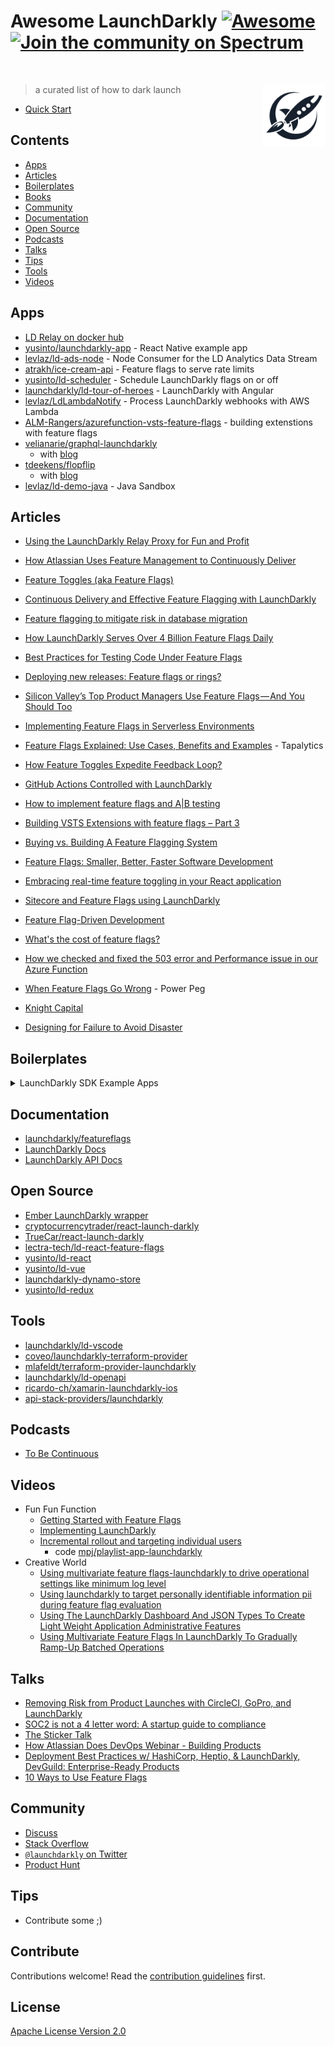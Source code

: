 # Awesome LaunchDarkly [![Awesome](https://awesome.re/badge-flat2.svg)](https://launchdarkly.com) [![Join the community on Spectrum](https://withspectrum.github.io/badge/badge.svg)](https://spectrum.chat/launchdarkly)

<br>

[<img src="media/LaunchDarkly_Icon_Navy.svg" align="right" width="100">](https://launchdarkly.com)

> a curated list of how to dark launch

- [Quick Start](https://docs.launchdarkly.com/docs/getting-started)

## Contents

- [Apps](#apps)
- [Articles](#articles)
- [Boilerplates](#boilerplates)
- [Books](#books)
- [Community](#community)
- [Documentation](#documentation)
- [Open Source](#Open-Source)
- [Podcasts](#podcasts)
- [Talks](#Talks)
- [Tips](#tips)
- [Tools](#Tools)
- [Videos](#videos)

## Apps

- [LD Relay on docker hub](https://cloud.docker.com/u/launchdarkly/repository/docker/launchdarkly/ld-relay)
- [yusinto/launchdarkly-app](https://github.com/yusinto/launchdarkly-app) - React Native example app
- [levlaz/ld-ads-node](https://github.com/levlaz/ld-ads-node) - Node Consumer for the LD Analytics Data Stream
- [atrakh/ice-cream-api](https://github.com/atrakh/ice-cream-api) - Feature flags to serve rate limits
- [yusinto/ld-scheduler](https://github.com/yusinto/ld-scheduler) - Schedule LaunchDarkly flags on or off
- [launchdarkly/ld-tour-of-heroes](https://github.com/launchdarkly/ld-tour-of-heroes) - LaunchDarkly with Angular
- [levlaz/LdLambdaNotify](https://github.com/levlaz/LdLambdaNotify) - Process LaunchDarkly webhooks with AWS Lambda
- [ALM-Rangers/azurefunction-vsts-feature-flags](https://github.com/ALM-Rangers/azurefunction-vsts-feature-flags) - building extenstions with feature flags
- [velianarie/graphql-launchdarkly](https://github.com/velianarie/graphql-launchdarkly)
  - with [blog](http://velianarie.blogspot.com/2018/10/feature-toggling-graphql-service-with.html)
- [tdeekens/flopflip](https://github.com/tdeekens/flopflip)
  - with [blog](https://techblog.commercetools.com/embracing-real-time-feature-toggling-in-your-react-application-a5e6052716a9)
- [levlaz/ld-demo-java](https://github.com/levlaz/ld-demo-java) - Java Sandbox

## Articles

- [Using the LaunchDarkly Relay Proxy for Fun and Profit](https://ld.click/LaunchdarklyRelay)

- [How Atlassian Uses Feature Management to Continuously Deliver](https://thenewstack.io/how-atlassian-uses-feature-management-to-continuously-deliver/)

- [Feature Toggles (aka Feature Flags)](https://martinfowler.com/articles/feature-toggles.html)

- [Continuous Delivery and Effective Feature Flagging with LaunchDarkly](https://aws.amazon.com/blogs/startups/continuous-delivery-and-effective-feature-flagging-with-launchdarkly/)

- [Feature flagging to mitigate risk in database migration](https://launchdarkly.com/blog/feature-flagging-to-mitigate-risk-in-database-migration/)

- [How LaunchDarkly Serves Over 4 Billion Feature Flags Daily](https://stackshare.io/launchdarkly/how-launchdarkly-serves-over-4-billion-feature-flags-daily)

- [Best Practices for Testing Code Under Feature Flags](https://launchdarkly.com/blog/best-practices-for-testing-code-under-feature-flags/)

- [Deploying new releases: Feature flags or rings?](https://opensource.com/article/18/2/feature-flags-ring-deployment-model)

- [Silicon Valley’s Top Product Managers Use Feature Flags — And You Should Too](https://hackernoon.com/silicon-valleys-top-product-managers-use-feature-flags-and-you-should-too-cc51cc1aeafb)

- [Implementing Feature Flags in Serverless Environments](https://launchdarkly.com/blog/go-serveless-not-flagless-implementing-feature-flags-in-serverless-environments/)

* [Feature Flags Explained: Use Cases, Benefits and Examples](https://taplytics.com/blog/feature-flags-use-cases-benefits/) - Tapalytics

* [How Feature Toggles Expedite Feedback Loop?](https://www.linkedin.com/pulse/how-feature-toggleexpedites-feedback-loop-sagar-rao/)

* [GitHub Actions Controlled with LaunchDarkly](https://launchdarkly.com/blog/github-actions-controlled-with-launchdarkly/)

* [How to implement feature flags and A|B testing](https://blogs.msdn.microsoft.com/visualstudioalmrangers/2017/04/04/how-to-implement-feature-flags-and-ab-testing/)

* [Building VSTS Extensions with feature flags – Part 3](https://blogs.msdn.microsoft.com/visualstudioalmrangers/2017/08/10/building-vsts-extensions-with-feature-flags-part-3/)

* [Buying vs. Building A Feature Flagging System](https://blog.launchdarkly.com/buying-vs-building-a-feature-flagging-system/)

* [Feature Flags: Smaller, Better, Faster Software Development](https://medium.com/@dehora/feature-flags-smaller-better-faster-software-development-f2eab58df0f9)

* [Embracing real-time feature toggling in your React application](https://techblog.commercetools.com/embracing-real-time-feature-toggling-in-your-react-application-a5e6052716a9)

- [Sitecore and Feature Flags using LaunchDarkly](https://briancaos.wordpress.com/2017/03/31/sitecore-and-feature-flags-using-launchdarkly/)

- [Feature Flag-Driven Development](https://dzone.com/articles/feature-flag-driven-development)

- [What's the cost of feature flags?](https://opensource.com/article/18/7/does-progressive-exposure-really-come-cost)

- [How we checked and fixed the 503 error and Performance issue in our Azure Function](https://blogs.msdn.microsoft.com/visualstudioalmrangers/2018/04/03/how-we-checked-and-fixed-the-503-error-and-performance-issue-in-our-azure-function/)

- [When Feature Flags Go Wrong](https://www.infoq.com/articles/feature-flags-gone-wrong) - Power Peg
- [Knight Capital](https://hackernoon.com/the-rise-and-fall-of-knight-capital-buy-high-sell-low-rinse-and-repeat-ae17fae780f6)

- [Designing for Failure to Avoid Disaster](https://launchdarkly.com/blog/designing-for-failure-to-avoid-disaster/)

## Boilerplates

<details><summary>LaunchDarkly SDK Example Apps</summary><br>

- [Android Hello LaunchDarkly](https://github.com/launchdarkly/hello-android)
- [C Hello LaunchDarkly](https://github.com/launchdarkly/hello-c)
- [ColdFusion Hello LaunchDarkly](https://github.com/launchdarkly/hello-cf)
- [Go Hello LaunchDarkly](https://github.com/launchdarkly/hello-go)
- [Java ☕️ Hello LaunchDarkly](https://github.com/launchdarkly/hello-java)
- ## Apple
  - https://github.com/launchdarkly/hello-ios
  - [iOS Hello LaunchDarkly](https://github.com/launchdarkly/hello-ios)
  - [macOS Hello LaunchDarkly ](https://github.com/launchdarkly/hello-macos)
  - [Swift Hello LaunchDarkly](https://github.com/launchdarkly/hello-ios-swift)
  - [tvOS Hello LaunchDarkly](https://github.com/launchdarkly/hello-tvos)
- ## JavaScript
  - [Client-side JavaScript Hello LaunchDarkly](https://github.com/launchdarkly/hello-js)
  - [Electron Hello](https://github.com/launchdarkly/hello-electron)
  - [Node.js Hello LaunchDarkly](https://github.com/launchdarkly/hello-node)
  - [Node.js bootstrapping server-side app LaunchDarkly](https://github.com/launchdarkly/hello-bootstrap)
  - [TypeScript Hello LaunchDarkly](https://github.com/launchdarkly/hello-node-typescript)
- ## Microsoft
  - [dot Net Hello LaunchDarkly ](https://github.com/launchdarkly/hello-dotnet)
  - [Electron Hello](https://github.com/launchdarkly/hello-electron)
  - [TypeScript Hello LaunchDarkly](https://github.com/launchdarkly/hello-node-typescript)
  - [Xamarin Forms Hello LaunchDarkly](https://github.com/launchdarkly/hello-xamarin-forms)
  - [Xamarin Hello LaunchDarkly](https://github.com/launchdarkly/hello-xamarin)
- ## Python
  - [Python Hello LaunchDarkly](https://github.com/launchdarkly/hello-python)
  - [django Hello LaunchDarkly](https://github.com/launchdarkly/hello-python-django)
- ## Ruby
  - [Ruby Hello LaunchDarkly](https://github.com/launchdarkly/hello-ruby)
  - [Rails Hello LaunchDarkly](https://github.com/launchdarkly/hello-bootstrap-rails)

</details>


## Documentation

- [launchdarkly/featureflags](https://github.com/launchdarkly/featureflags)
- [LaunchDarkly Docs](https://docs.launchdarkly.com/)
- [LaunchDarkly API Docs](https://apidocs.launchdarkly.com/docs)

## Open Source

- [Ember LaunchDarkly wrapper](https://github.com/ember-launch-darkly/ember-launch-darkly)
- [cryptocurrencytrader/react-launch-darkly](https://github.com/cryptocurrencytrader/react-launch-darkly)
- [TrueCar/react-launch-darkly](https://github.com/TrueCar/react-launch-darkly)
- [lectra-tech/ld-react-feature-flags](https://github.com/lectra-tech/ld-react-feature-flags)
- [yusinto/ld-react](https://github.com/yusinto/ld-react)
- [yusinto/ld-vue](https://github.com/yusinto/ld-vue)
- [launchdarkly-dynamo-store](https://github.com/mlafeldt/launchdarkly-dynamo-store)
- [yusinto/ld-redux](https://github.com/yusinto/ld-redux)

## Tools

- [launchdarkly/ld-vscode](https://github.com/launchdarkly/ld-vscode)
- [coveo/launchdarkly-terraform-provider](https://github.com/coveo/launchdarkly-terraform-provider)
- [mlafeldt/terraform-provider-launchdarkly](https://github.com/mlafeldt/terraform-provider-launchdarkly)
- [launchdarkly/ld-openapi](https://github.com/launchdarkly/ld-openapi)
- [ricardo-ch/xamarin-launchdarkly-ios](https://github.com/ricardo-ch/xamarin-launchdarkly-ios)
- [api-stack-providers/launchdarkly](https://github.com/api-stack-providers/launchdarkly)

## Podcasts

- [To Be Continuous](https://itunes.apple.com/us/podcast/to-be-continuous/id1107185328?mt=2)

## Videos

- Fun Fun Function
  - [Getting Started with Feature Flags](https://www.youtube.com/watch?v=pwA_Ehp2SMY&list=PL0zVEGEvSaeE60rDzztI2hzdyygILQbZj)
  - [Implementing LaunchDarkly](https://www.youtube.com/watch?v=KtFrV5SKu2U)
  - [Incremental rollout and targeting individual users](https://www.youtube.com/watch?v=ilRGOvR4HxU)
    - code [mpj/playlist-app-launchdarkly](https://github.com/mpj/playlist-app-launchdarkly)
- Creative World
  - [Using multivariate feature flags-launchdarkly to drive operational settings like minimum log level](https://www.youtube.com/watch?v=ywAqg81B3To)
  - [Using launchdarkly to target personally identifiable information pii during feature flag evaluation](https://www.youtube.com/watch?v=LW_d4g_ixyE&)
  - [Using The LaunchDarkly Dashboard And JSON Types To Create Light Weight Application Administrative Features](https://www.youtube.com/watch?v=fH6KbCArpeY&)
  - [Using Multivariate Feature Flags In LaunchDarkly To Gradually Ramp-Up Batched Operations](https://www.youtube.com/watch?v=JfE-Vrx3QKY&index=4&list=PLIanSM0P2mc2sp05s9O-8ZGZygZFP604U)

## Talks

- [Removing Risk from Product Launches with CircleCI, GoPro, and LaunchDarkly](https://youtu.be/mJEZ8-PfTjk)
- [SOC2 is not a 4 letter word: A startup guide to compliance](https://www.youtube.com/watch?v=YIjMPGoW9nI)
- [The Sticker Talk ](https://www.youtube.com/watch?v=Nmcasxb6naU&index=20&list=PLFZp20iCJu9zW--E7vbEDUn_glODEZkvp)
- [How Atlassian Does DevOps Webinar - Building Products](https://www.youtube.com/watch?v=px0UwV-W9hA&list=PLFZp20iCJu9zW--E7vbEDUn_glODEZkvp)
- [Deployment Best Practices w/ HashiCorp, Heptio, & LaunchDarkly, DevGuild: Enterprise-Ready Products](https://www.youtube.com/watch?v=QG6vsbGQUeE&index=18&list=PLIanSM0P2mc3MHKdyolkN7r1m744IHWvp)
- [10 Ways to Use Feature Flags](https://www.mindtheproduct.com/2017/01/10-ways-use-feature-flags/)

## Community

- [Discuss](https://spectrum.chat/launchdarkly)
- [Stack Overflow](https://stackoverflow.com/search?tab=votes&q=%22feature%20flag%22)
- [`@launchdarkly` on Twitter](https://twitter.com/launchdarkly)
- [Product Hunt](https://www.producthunt.com/posts/launchdarkly-2)

## Tips

- Contribute some ;)

## Contribute

Contributions welcome! Read the [contribution guidelines](contributing.md) first.

## License

[Apache License Version 2.0](LICENSE)
